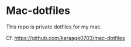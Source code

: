 # Mac-dotfiles
This repo is private dotfiles for my mac.


Cf. https://github.com/karaage0703/mac-dotfiles
